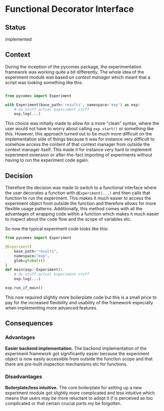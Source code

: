 # Functional Decorator Interface

## Status

implemented

## Context

During the inception of the pycomex package, the experimentation framework was working quite a bit differently. The whole idea of the experiment module was based on *context manager* which meant that a script was looking something like this:

```python

from pycomex import Experiment

with Experiment(base_path='results', namespace='exp') as exp:
    # do stuff actual experiment stuff
    exp.log(...)

```

This choice was initially made to allow for a more "clean" syntax, where the user would not have to worry about calling `exp.start()` or something like this. However, this approach turned out to be much more difficult on the implementation side of things because it was for instance very difficult to somehow access the content of that context manager from outside the context manager itself. This made it for instance very hard to implement experiment extension or after-the-fact importing of experiments without having to run the experiment code again.

## Decision

Therefore the decision was made to switch to a functional interface where the user decorates a function with `@Experiment(...)` and then calls that function to run the experiment. This makes it much easier to access the experiment object from outside the function and therefore allows for more flexible usage patterns. Additionally, this method comes with all the advantages of wrapping code within a function which makes it much easier to inspect about the code flow and the scope of variables etc.

So now the typical experiment code looks like this:

```python
from pycomex import Experiment

@Experiment(
    base_path="results",
    namespace="exp",
    glob=globals()
)
def main(exp: Experiment):
    # do stuff actual experiment stuff
    exp.log(...)

exp.run_if_main()
```

This now required slightly more boilerplate code but this is a small price to pay for the increased flexibility and usability of the framework especially when implementing more advanced features.

## Consequences

### Advantages

**Easier backend implementation.** The backend implementation of the experiment framework got significantly easier because the experiment object is now easily accessible from outside the function scope and that there are pre-built inspection mechanisms etc for functions.

### Disadvantages

**Boilerplate/less intuitive.** The core boilerplate for setting up a new experiment module got slightly more complicated and less intuitive which means that users may be more reluctant to adopt it if is perceived as too complicated or that certain crucial parts my be forgotten.